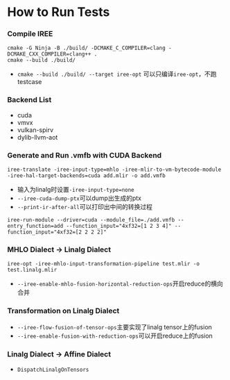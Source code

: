 # How to Run Tests
### Compile IREE
```
cmake -G Ninja -B ./build/ -DCMAKE_C_COMPILER=clang -DCMAKE_CXX_COMPILER=clang++ .
cmake --build ./build/
```
* `cmake --build ./build/ --target iree-opt` 可以只编译`iree-opt`，不跑testcase
### Backend List
* cuda
* vmvx
* vulkan-spirv
* dylib-llvm-aot
### Generate and Run .vmfb with CUDA Backend
```
iree-translate -iree-input-type=mhlo -iree-mlir-to-vm-bytecode-module -iree-hal-target-backends=cuda add.mlir -o add.vmfb
```
* 输入为linalg时设置`-iree-input-type=none`
* `--iree-cuda-dump-ptx`可以dump出生成的ptx
* `--print-ir-after-all`可以打印出中间的转换过程
```
iree-run-module --driver=cuda --module_file=./add.vmfb --entry_function=add --function_input="4xf32=[1 2 3 4]" --function_input="4xf32=[2 2 2 2]"
```
### MHLO Dialect -> Linalg Dialect
```
iree-opt -iree-mhlo-input-transformation-pipeline test.mlir -o test.linalg.mlir
```
* `--iree-enable-mhlo-fusion-horizontal-reduction-ops`开启reduce的横向合并
### Transformation on Linalg Dialect
* `--iree-flow-fusion-of-tensor-ops`主要实现了linalg tensor上的fusion
* `--iree-enable-fusion-with-reduction-ops`可以开启reduce上的fusion
### Linalg Dialect -> Affine Dialect
* `DispatchLinalgOnTensors`